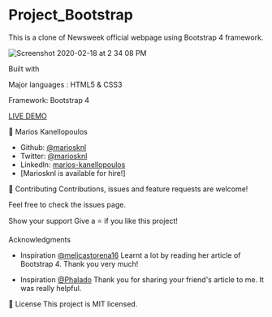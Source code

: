 # Project_Bootstrap
This is a clone of Newsweek official webpage using Bootstrap 4 framework.


![Screenshot 2020-02-18 at 2 34 08 PM](https://user-images.githubusercontent.com/50610396/74736583-c80cb900-525b-11ea-9884-92b05635bf11.png)

Built with

Major languages : HTML5 & CSS3

Framework: Bootstrap 4



[LIVE DEMO](https://raw.githack.com/mariosknl/Project_Bootstrap/feature-branch/index.html)

👤 Marios Kanellopoulos
- Github: [@mariosknl](https://github.com/mariosknl)
- Twitter: [@mariosknl](https://twitter.com/MariosKnl)
- Linkedln: [marios-kanellopoulos](https://www.linkedin.com/in/marios-kanellopoulos-a99332181/)
- [Mariosknl is available for hire!]

🤝 Contributing
Contributions, issues and feature requests are welcome!

Feel free to check the issues page.

Show your support
Give a ⭐️ if you like this project!

Acknowledgments
- Inspiration [@melicastorena16](https://twitter.com/melicastorena16) Learnt a lot by reading her article of Bootstrap 4. Thank you very much!

- Inspiration [@Phalado](https://twitter.com/Phalado) Thank you for sharing your friend's article to me. It was really helpful.

📝 License
This project is MIT licensed.